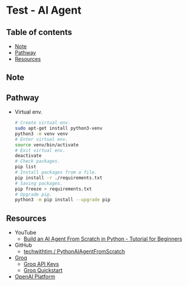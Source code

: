 <!-- omit in toc -->
# Test - AI Agent

<!-- omit in toc -->
## Table of contents

- [Note](#note)
- [Pathway](#pathway)
- [Resources](#resources)

## Note

## Pathway

- Virtual env.

  ``` bash
  # Create virtual env.
  sudo apt-get install python3-venv
  python3 -m venv venv
  # Enter virtual env.
  source venv/bin/activate
  # Exit virtual env.
  deactivate
  # Check packages.
  pip list
  # Install packages from a file.
  pip install -r ./requirements.txt
  # Saving packages.
  pip freeze > requirements.txt
  # Upgrade pip.
  python3 -m pip install --upgrade pip
  ```

## Resources

- YouTube
  - [Build an AI Agent From Scratch in Python - Tutorial for Beginners](https://www.youtube.com/watch?v=bTMPwUgLZf0)
- GitHub
  - [techwithtim / PythonAIAgentFromScratch](http://github.com/techwithtim/PythonAIAgentFromScratch)
- [Groq](https://groq.com/)
  - [Groq API Keys](https://console.groq.com/keys)
  - [Groq Quickstart](https://console.groq.com/docs/quickstart)
- [OpenAI Platform](https://platform.openai.com/)
